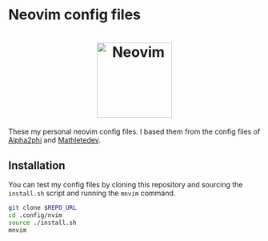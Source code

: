 # Neovim config files

<h1 align="center">
  <img src="https://raw.githubusercontent.com/neovim/neovim.github.io/master/logos/neovim-logo-300x87.png" alt="Neovim" width="150">
</h1>

These my personal neovim config files. I based them from the config files of [Alpha2phi](@alpha2phi) and [Mathletedev](@mathletedev).

## Installation

You can test my config files by cloning this repository and sourcing the `install.sh` script and running the `mnvim` command.


```bash
git clone $REPO_URL
cd .config/nvim
source ./install.sh
mnvim
```